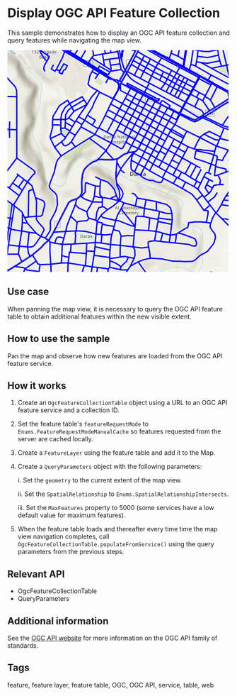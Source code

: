 # Display OGC API Feature Collection

This sample demonstrates how to display an OGC API feature collection and query features while navigating the map view.

![](screenshot.png)

## Use case

When panning the map view, it is necessary to query the OGC API feature table to obtain additional features within the new visible extent.

## How to use the sample

Pan the map and observe how new features are loaded from the OGC API feature service.

## How it works

1. Create an `OgcFeatureCollectionTable` object using a URL to an OGC API feature service and a collection ID.
2. Set the feature table's `featureRequestMode` to `Enums.FeatureRequestModeManualCache` so features requested from the server are cached locally.
3. Create a `FeatureLayer` using the feature table and add it to the Map.
4. Create a `QueryParameters` object with the following parameters:
    
    i. Set the `geometry` to the current extent of the map view.
    
    ii. Set the `SpatialRelationship` to `Enums.SpatialRelationshipIntersects`.
    
    iii. Set the `MaxFeatures` property to 5000 (some services have a low default value for maximum features).
5. When the feature table loads and thereafter every time time the map view navigation completes, call `OgcFeatureCollectionTable.populateFromService()` using the query parameters from the previous steps.

## Relevant API
* OgcFeatureCollectionTable
* QueryParameters

## Additional information

See the [OGC API website](https://ogcapi.ogc.org/) for more information on the OGC API family of standards.

## Tags

feature, feature layer, feature table, OGC, OGC API, service, table, web
